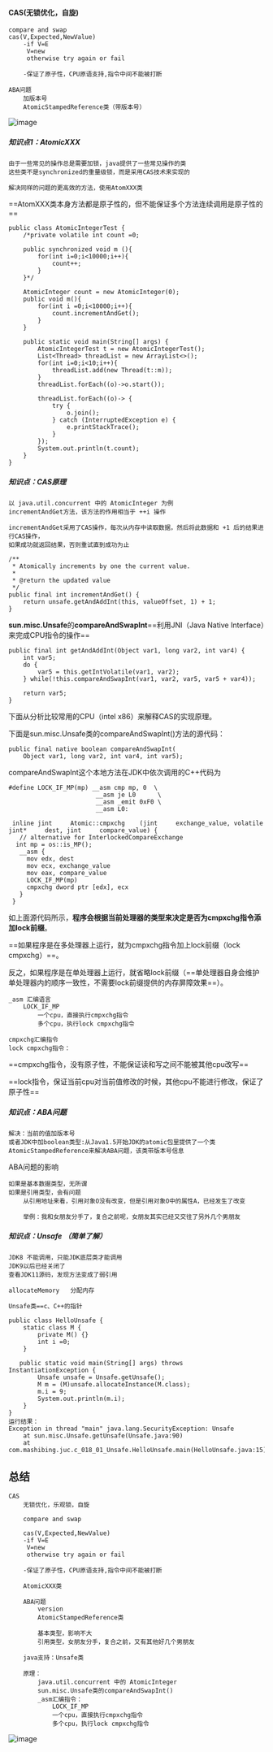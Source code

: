 #### CAS(无锁优化，自旋)

    compare and swap
    cas(V,Expected,NewValue)
        -if V=E
         V=new
         otherwise try again or fail
        
        -保证了原子性，CPU原语支持,指令中间不能被打断
        
    ABA问题
        加版本号
        AtomicStampedReference类（带版本号）
        
![image](https://raw.githubusercontent.com/musictaste/JUC/master/image/220.png)

##### 知识点1：AtomicXXX

    由于一些常见的操作总是需要加锁，java提供了一些常见操作的类
    这些类不是synchronized的重量级锁，而是采用CAS技术来实现的
    
    解决同样的问题的更高效的方法，使用AtomXXX类
==AtomXXX类本身方法都是原子性的，但不能保证多个方法连续调用是原子性的==
    

```
public class AtomicIntegerTest {
    /*private volatile int count =0;

    public synchronized void m (){
        for(int i=0;i<10000;i++){
            count++;
        }
    }*/

    AtomicInteger count = new AtomicInteger(0);
    public void m(){
        for(int i =0;i<10000;i++){
            count.incrementAndGet();
        }
    }

    public static void main(String[] args) {
        AtomicIntegerTest t = new AtomicIntegerTest();
        List<Thread> threadList = new ArrayList<>();
        for(int i=0;i<10;i++){
            threadList.add(new Thread(t::m));
        }
        threadList.forEach((o)->o.start());

        threadList.forEach((o)-> {
            try {
                o.join();
            } catch (InterruptedException e) {
                e.printStackTrace();
            }
        });
        System.out.println(t.count);
    }
}
```

    
##### 知识点：CAS原理
    以 java.util.concurrent 中的 AtomicInteger 为例
    incrementAndGet方法，该方法的作用相当于 ++i 操作
    
    incrementAndGet采用了CAS操作，每次从内存中读取数据，然后将此数据和 +1 后的结果进行CAS操作，
    如果成功就返回结果，否则重试直到成功为止
    
```
/**
 * Atomically increments by one the current value.
 *
 * @return the updated value
 */
public final int incrementAndGet() {
    return unsafe.getAndAddInt(this, valueOffset, 1) + 1;
}
```
    
**sun.misc.Unsafe**的**compareAndSwapInt**==利用JNI（Java Native Interface）来完成CPU指令的操作==
    
```
public final int getAndAddInt(Object var1, long var2, int var4) {
    int var5;
    do {
        var5 = this.getIntVolatile(var1, var2);
    } while(!this.compareAndSwapInt(var1, var2, var5, var5 + var4));

    return var5;
}
```


下面从分析比较常用的CPU（intel x86）来解释CAS的实现原理。

下面是sun.misc.Unsafe类的compareAndSwapInt()方法的源代码：

```
public final native boolean compareAndSwapInt(
    Object var1, long var2, int var4, int var5);

```
compareAndSwapInt这个本地方法在JDK中依次调用的C++代码为

```
#define LOCK_IF_MP(mp) __asm cmp mp, 0  \
                        __asm je L0      \
                        __asm _emit 0xF0 \
                        __asm L0:
 
 inline jint     Atomic::cmpxchg    (jint     exchange_value, volatile jint*     dest, jint     compare_value) {
   // alternative for InterlockedCompareExchange
  int mp = os::is_MP();
   __asm {
     mov edx, dest
     mov ecx, exchange_value
     mov eax, compare_value
     LOCK_IF_MP(mp)
     cmpxchg dword ptr [edx], ecx
   }
 }
```

如上面源代码所示，**程序会根据当前处理器的类型来决定是否为cmpxchg指令添加lock前缀**。

==如果程序是在多处理器上运行，就为cmpxchg指令加上lock前缀（lock cmpxchg）==。

反之，如果程序是在单处理器上运行，就省略lock前缀（==单处理器自身会维护单处理器内的顺序一致性，不需要lock前缀提供的内存屏障效果==）。

    _asm 汇编语言
        LOCK_IF_MP  
            一个cpu，直接执行cmpxchg指令
            多个cpu，执行lock cmpxchg指令
            
    cmpxchg汇编指令
    lock cmpxchg指令：
        
==cmpxchg指令，没有原子性，不能保证读和写之间不能被其他cpu改写==

==lock指令，保证当前cpu对当前值修改的时候，其他cpu不能进行修改，保证了原子性==

##### 知识点：ABA问题
    解决：当前的值加版本号
    或者JDK中加boolean类型:从Java1.5开始JDK的atomic包里提供了一个类AtomicStampedReference来解决ABA问题，该类带版本号信息
    
ABA问题的影响

    如果是基本数据类型，无所谓
    如果是引用类型，会有问题
        从引用地址来看，引用对象O没有改变，但是引用对象O中的属性A，已经发生了改变
    
        举例：我和女朋友分手了，复合之前呢，女朋友其实已经又交往了另外几个男朋友


##### 知识点：Unsafe （简单了解）
    JDK8 不能调用，只能JDK底层类才能调用
    JDK9以后已经关闭了
    查看JDK11源码，发现方法变成了弱引用

    allocateMemory   分配内存
    
    Unsafe类==c、C++的指针
    
```
public class HelloUnsafe {
    static class M {
        private M() {}
        int i =0;
    }

   public static void main(String[] args) throws InstantiationException {
        Unsafe unsafe = Unsafe.getUnsafe();
        M m = (M)unsafe.allocateInstance(M.class);
        m.i = 9;
        System.out.println(m.i);
    }
}
运行结果：
Exception in thread "main" java.lang.SecurityException: Unsafe
	at sun.misc.Unsafe.getUnsafe(Unsafe.java:90)
	at com.mashibing.juc.c_018_01_Unsafe.HelloUnsafe.main(HelloUnsafe.java:15)
```

    
## 总结
    CAS
        无锁优化，乐观锁，自旋
        
        compare and swap
        
        cas(V,Expected,NewValue)
        -if V=E
         V=new
         otherwise try again or fail
        
        -保证了原子性，CPU原语支持,指令中间不能被打断
        
        AtomicXXX类
        
        ABA问题
            version
            AtomicStampedReference类
            
            基本类型，影响不大
            引用类型，女朋友分手，复合之前，又有其他好几个男朋友
            
        java支持：Unsafe类
        
        原理：
            java.util.concurrent 中的 AtomicInteger
            sun.misc.Unsafe类的compareAndSwapInt()
            _asm汇编指令：
                LOCK_IF_MP  
                一个cpu，直接执行cmpxchg指令
                多个cpu，执行lock cmpxchg指令
        
![image](https://raw.githubusercontent.com/musictaste/JUC/master/image/220.png)            
